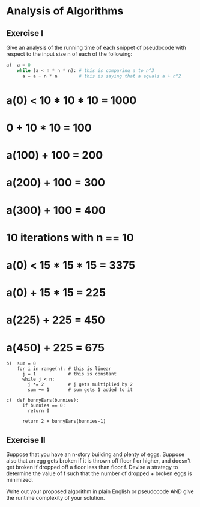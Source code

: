 # Analysis of Algorithms

## Exercise I

Give an analysis of the running time of each snippet of
pseudocode with respect to the input size n of each of the following:

```python
a)  a = 0
    while (a < n * n * n): # this is comparing a to n^3
      a = a + n * n        # this is saying that a equals a + n^2
```
# a(0) < 10 * 10 * 10 = 1000
# 0 + 10 * 10 = 100
# a(100) + 100 = 200
# a(200) + 100 = 300
# a(300) + 100 = 400
# 10 iterations with n == 10

# a(0) < 15 * 15 * 15 = 3375
# a(0) + 15 * 15 = 225
# a(225) + 225 = 450
# a(450) + 225 = 675
```
b)  sum = 0
    for i in range(n): # this is linear
      j = 1            # this is constant
      while j < n:     
        j *= 2         # j gets multiplied by 2
        sum += 1       # sum gets 1 added to it
```

```
c)  def bunnyEars(bunnies):
      if bunnies == 0:
        return 0

      return 2 + bunnyEars(bunnies-1)
```

## Exercise II

Suppose that you have an n-story building and plenty of eggs. Suppose also that an egg gets broken if it is thrown off floor f or higher, and doesn't get broken if dropped off a floor less than floor f. Devise a strategy to determine the value of f such that the number of dropped + broken eggs is minimized.

Write out your proposed algorithm in plain English or pseudocode AND give the runtime complexity of your solution.
